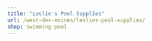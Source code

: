 ```yaml
---
title: "Leslie's Pool Supplies"
url: /west-des-moines/leslies-pool-supplies/
shop: swimming pool
---
```

